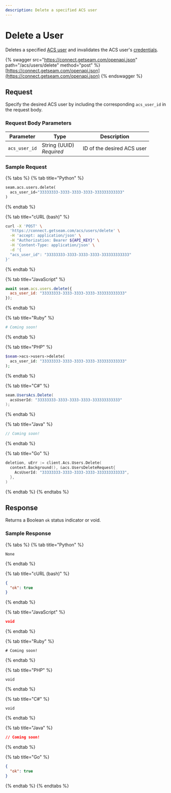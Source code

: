 ```yaml
---
description: Delete a specified ACS user
---
```


# Delete a User

Deletes a specified [ACS user](../../../products/access-systems/user-management.md) and invalidates the ACS user's [credentials](../../../capability-guides/access-systems/managing-credentials.md).

{% swagger src="https://connect.getseam.com/openapi.json" path="/acs/users/delete" method="post" %}
[https://connect.getseam.com/openapi.json](https://connect.getseam.com/openapi.json)
{% endswagger %}

## Request

Specify the desired ACS user by including the corresponding `acs_user_id` in the request body.

### Request Body Parameters

<table><thead><tr><th>Parameter</th><th width="112.33333333333331">Type</th><th>Description</th></tr></thead><tbody><tr><td><code>acs_user_id</code></td><td>String (UUID)<br><em>Required</em></td><td>ID of the desired ACS user</td></tr></tbody></table>

### Sample Request

{% tabs %}
{% tab title="Python" %}
```python
seam.acs.users.delete(
  acs_user_id="33333333-3333-3333-3333-333333333333"
)
```
{% endtab %}

{% tab title="cURL (bash)" %}
```bash
curl -X 'POST' \
  'https://connect.getseam.com/acs/users/delete' \
  -H 'accept: application/json' \
  -H "Authorization: Bearer ${API_KEY}" \
  -H 'Content-Type: application/json' \
  -d '{
  "acs_user_id": "33333333-3333-3333-3333-333333333333"
}'
```
{% endtab %}

{% tab title="JavaScript" %}
```javascript
await seam.acs.users.delete({
  acs_user_id: "33333333-3333-3333-3333-333333333333"
});
```
{% endtab %}

{% tab title="Ruby" %}
```ruby
# Coming soon!
```
{% endtab %}

{% tab title="PHP" %}
```php
$seam->acs->users->delete(
  acs_user_id: "33333333-3333-3333-3333-333333333333"
);
```
{% endtab %}

{% tab title="C#" %}
```csharp
seam.UsersAcs.Delete(
  acsUserId: "33333333-3333-3333-3333-333333333333"
);
```
{% endtab %}

{% tab title="Java" %}
```java
// Coming soon!
```
{% endtab %}

{% tab title="Go" %}
```go
deletion, uErr := client.Acs.Users.Delete(
  context.Background(), &acs.UsersDeleteRequest{
    AcsUserId: "33333333-3333-3333-3333-333333333333",
  },
)
```
{% endtab %}
{% endtabs %}

## Response

Returns a Boolean `ok` status indicator or void.

### Sample Response

{% tabs %}
{% tab title="Python" %}
```
None
```
{% endtab %}

{% tab title="cURL (bash)" %}
```json
{
  "ok": true
}
```
{% endtab %}

{% tab title="JavaScript" %}
```json
void
```
{% endtab %}

{% tab title="Ruby" %}
```
# Coming soon!
```
{% endtab %}

{% tab title="PHP" %}
```
void
```
{% endtab %}

{% tab title="C#" %}
```
void
```
{% endtab %}

{% tab title="Java" %}
```json
// Coming soon!
```
{% endtab %}

{% tab title="Go" %}
```json
{
  "ok": true
}
```
{% endtab %}
{% endtabs %}
